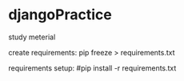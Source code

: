 # djangoPractice
study meterial

create requirements: 
pip freeze > requirements.txt

requirements setup: 
#pip install -r requirements.txt
